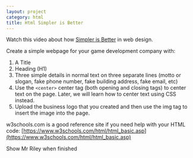 ```yaml
---
layout: project
category: html
title: Html Simpler is Better
---
```



Watch this video about how [Simpler is Better](https://drive.google.com/open?id=1hpUxydU5K0Lv9N_UkXRrQDSfIBxV8RAp) in web design.



Create a simple webpage for your game development company with:

1. A Title
1. Heading (H1)
1. Three simple details in normal text on three separate lines (motto or slogan, fake phone number, fake building address, fake email, etc)
1. Use the `<center>` center tag (both opening and closing tags) to center text on the page. Later, we will learn how to center text using CSS instead.
1. Upload the business logo that you created and then use the img tag to insert the image into the page. 

w3schools.com is a good reference site if you need help with your HTML code: [https://www.w3schools.com/html/html_basic.asp](https://www.w3schools.com/html/html_basic.asp)

Show Mr Riley when finished
